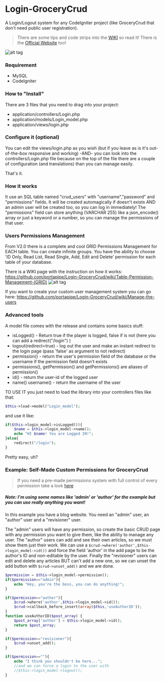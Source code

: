 # Login-GroceryCrud
A Login/Logout system for any CodeIgniter project (like GroceryCrud that don't need public user registration).
> There are some tips and code strips into the [WIKI](https://github.com/portapipe/Login-GroceryCrud/wiki) so read it!
> There is the [Official Website](https://portapipe.github.io/Login-GroceryCrud/) too!

![alt tag](https://github.com/portapipe/Login-GroceryCrud/blob/master/login_page.png?raw=true)
### Requirement
- MySQL
- CodeIgniter

### How to "Install"
There are 3 files that you need to drag into your project:
- application/controllers/Login.php
- application/models/Login_model.php
- application/views/login.php

### Configure it (optional)
You can edit the views/login.php as you wish (but if you leave as is it's out-of-the-box responsive and working)
-AND-
you can look into the controllers/Login.php file because on the top of the file there are a couple of configuration (and translations) than you can manage easily.

That's it.

### How it works
It use an SQL table named "crud_users" with "username","password" and "permissions" fields. It will be created automagically if doesn't exists AND an admin user will be created too, so you can log in immediately!
The "permissions" field can store anything (VARCHAR 255) like a json_encode() array or just a keyword or a number, so you can manage the permissions of that user.

### Users Permissions Management
From V2.0 there is a complete and cool GRID Permissions Management for EACH table.
You can create infinite groups. You have the ability to choose 'ID Only, Read List, Read Single, Add, Edit and Delete' permission for each table of your database.

There is a WIKI page with the instruction on how it works:
https://github.com/portapipe/Login-GroceryCrud/wiki/Table-Permission-Management-(GRID)
![alt tag](https://github.com/portapipe/Login-GroceryCrud/blob/master/permissions_management.png?raw=true)

If you want to create your custom user management system you can go here:
https://github.com/portapipe/Login-GroceryCrud/wiki/Manage-the-users

### Advanced tools
A model file comes with the release and contains some basics stuff:
- isLogged() - Return true if the player is logged, false if is not (here you can add a redirect("/login") )
- logout(redirect=true) - log out the user and make an instant redirect to the login page (pass 'false' as argument to not redirect)
- permission() - return the user's permission field of the database or the username if the permission field doesn't exists
- permissions(), getPermission() and getPermissions() are aliases of permission()
- id() - return the user-id of the logged user
- name() username() - return the username of the user

TO USE IT you just need to load the library into your controllers files like that:
```php
$this->load->model("Login_model");
```
and use it like:

```php
if($this->login_model->isLogged()){
    $name = $this->login_model->name();
    echo "HI $name! You are Logged IN!";
}else{
    redirect("/login");
}
```

Pretty easy, uh?


### Example: Self-Made Custom Permissions for GroceryCrud
> If you need a pre-made permissions system with full control of every permission take a look [here](https://github.com/portapipe/Login-GroceryCrud/wiki/Table-Permission-Management-(GRID))

##### Note: I'm using some names like 'admin' or 'author' for the example but you can use really anything you want!
In this example you have a blog website. You need an "admin" user, an "author" user and a "revisioner" user.

The "admin" users will have any permission, so create the basic CRUD page with any permission you want to give them, like the ability to manage any user.
The "author" users can add and see their own articles, so we must show them just their work.
We can use a `$crud->where('author',$this->login_model->id())` and force the field 'author' in the add page to be the author's ID and non-editable by the user.
Finally the "revisioner" users can edit and delete any articles BUT can't add a new one, so we can unset the add button with `$crud->unset_add()` and we are done.

```php
$permission = $this->login_model->permission();
if($permission=="admin"){
    echo "Hey, you're the boss, you can do anything!";
}

if($permission=="author"){
    $crud->where('author',$this->login_model->id());
    $crud->callback_before_insert(array($this,'useAuthorID'));
}
function useAuthorID($post_array) {
    $post_array['author'] = $this->login_model->id();
    return $post_array;
}   

if($permission=="revisioner"){
    $crud->unset_add();
}

if($permission==""){
    echo "I think you shouldn't be here...";
    //and we can force a login to the user with
    //$this->login_model->logout();
}
```
